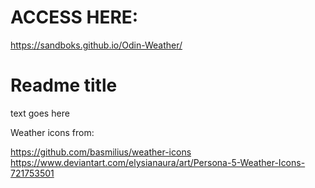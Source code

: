 # ACCESS HERE:
https://sandboks.github.io/Odin-Weather/

# Readme title
text goes here

Weather icons from:

https://github.com/basmilius/weather-icons
https://www.deviantart.com/elysianaura/art/Persona-5-Weather-Icons-721753501